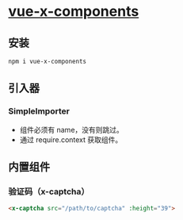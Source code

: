 # [vue-x-components](https://github.com/chaosannals/vue-x-components)

## 安装

```bash
npm i vue-x-components
```

## 引入器

### SimpleImporter

- 组件必须有 name，没有则跳过。
- 通过 require.context 获取组件。

## 内置组件

### 验证码（x-captcha）

```html
<x-captcha src="/path/to/captcha" :height="39">
```
